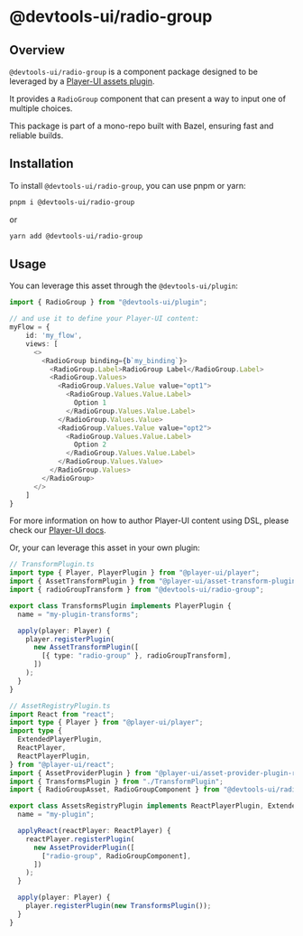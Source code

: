 # @devtools-ui/radio-group

## Overview

`@devtools-ui/radio-group` is a component package designed to be leveraged by a [Player-UI assets plugin](https://player-ui.github.io/next/plugins).

It provides a `RadioGroup` component that can present a way to input one of multiple choices.

This package is part of a mono-repo built with Bazel, ensuring fast and reliable builds.

## Installation

To install `@devtools-ui/radio-group`, you can use pnpm or yarn:

```sh
pnpm i @devtools-ui/radio-group
```

or

```sh
yarn add @devtools-ui/radio-group
```

## Usage

You can leverage this asset through the `@devtools-ui/plugin`:

```ts
import { RadioGroup } from "@devtools-ui/plugin";

// and use it to define your Player-UI content:
myFlow = {
    id: 'my_flow',
    views: [
      <>
        <RadioGroup binding={b`my_binding`}>
          <RadioGroup.Label>RadioGroup Label</RadioGroup.Label>
          <RadioGroup.Values>
            <RadioGroup.Values.Value value="opt1">
              <RadioGroup.Values.Value.Label>
                Option 1
              </RadioGroup.Values.Value.Label>
            </RadioGroup.Values.Value>
            <RadioGroup.Values.Value value="opt2">
              <RadioGroup.Values.Value.Label>
                Option 2
              </RadioGroup.Values.Value.Label>
            </RadioGroup.Values.Value>
          </RadioGroup.Values>
        </RadioGroup>
      </>
    ]
}
```

For more information on how to author Player-UI content using DSL, please check our [Player-UI docs](https://player-ui.github.io/next/dsl#tsxjsx-content-authoring-player-dsl).

Or, your can leverage this asset in your own plugin:

```ts
// TransformPlugin.ts
import type { Player, PlayerPlugin } from "@player-ui/player";
import { AssetTransformPlugin } from "@player-ui/asset-transform-plugin";
import { radioGroupTransform } from "@devtools-ui/radio-group";

export class TransformsPlugin implements PlayerPlugin {
  name = "my-plugin-transforms";

  apply(player: Player) {
    player.registerPlugin(
      new AssetTransformPlugin([
        [{ type: "radio-group" }, radioGroupTransform],
      ])
    );
  }
}
```

```ts
// AssetRegistryPlugin.ts
import React from "react";
import type { Player } from "@player-ui/player";
import type {
  ExtendedPlayerPlugin,
  ReactPlayer,
  ReactPlayerPlugin,
} from "@player-ui/react";
import { AssetProviderPlugin } from "@player-ui/asset-provider-plugin-react";
import { TransformsPlugin } from "./TransformPlugin";
import { RadioGroupAsset, RadioGroupComponent } from "@devtools-ui/radio-group";

export class AssetsRegistryPlugin implements ReactPlayerPlugin, ExtendedPlayerPlugin<[RadioGroupAsset]> {
  name = "my-plugin";

  applyReact(reactPlayer: ReactPlayer) {
    reactPlayer.registerPlugin(
      new AssetProviderPlugin([
        ["radio-group", RadioGroupComponent],
      ])
    );
  }

  apply(player: Player) {
    player.registerPlugin(new TransformsPlugin());
  }
}
```

